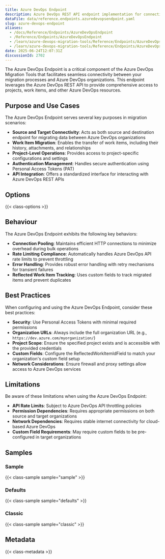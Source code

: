 ```yaml
---
title: Azure DevOps Endpoint
description: Azure DevOps REST API endpoint implementation for connecting to Azure DevOps organizations. Provides HTTP client access and pipeline-related API operations for migration scenarios.
dataFile: data/reference.endpoints.azuredevopsendpoint.yaml
slug: azure-devops-endpoint
aliases:
  - /docs/Reference/Endpoints/AzureDevOpsEndpoint
  - /Reference/Endpoints/AzureDevOpsEndpoint
  - /learn/azure-devops-migration-tools/Reference/Endpoints/AzureDevOpsEndpoint
  - /learn/azure-devops-migration-tools/Reference/Endpoints/AzureDevOpsEndpoint/index.md
date: 2025-06-24T12:07:31Z
discussionId: 2702
---
```


The Azure DevOps Endpoint is a critical component of the Azure DevOps Migration Tools that facilitates seamless connectivity between your migration processes and Azure DevOps organizations. This endpoint leverages the Azure DevOps REST API to provide comprehensive access to projects, work items, and other Azure DevOps resources.

## Purpose and Use Cases

The Azure DevOps Endpoint serves several key purposes in migration scenarios:

- **Source and Target Connectivity**: Acts as both source and destination endpoint for migrating data between Azure DevOps organizations
- **Work Item Migration**: Enables the transfer of work items, including their history, attachments, and relationships
- **Project-Level Operations**: Provides access to project-specific configurations and settings
- **Authentication Management**: Handles secure authentication using Personal Access Tokens (PAT)
- **API Integration**: Offers a standardized interface for interacting with Azure DevOps REST APIs

## Options

{{< class-options >}}

## Behaviour

The Azure DevOps Endpoint exhibits the following key behaviors:

- **Connection Pooling**: Maintains efficient HTTP connections to minimize overhead during bulk operations
- **Rate Limiting Compliance**: Automatically handles Azure DevOps API rate limits to prevent throttling
- **Error Handling**: Provides robust error handling with retry mechanisms for transient failures
- **Reflected Work Item Tracking**: Uses custom fields to track migrated items and prevent duplicates

## Best Practices

When configuring and using the Azure DevOps Endpoint, consider these best practices:

- **Security**: Use Personal Access Tokens with minimal required permissions
- **Organization URLs**: Always include the full organization URL (e.g., `https://dev.azure.com/myorganization/`)
- **Project Scope**: Ensure the specified project exists and is accessible with the provided credentials
- **Custom Fields**: Configure the ReflectedWorkItemIdField to match your organization's custom field setup
- **Network Considerations**: Ensure firewall and proxy settings allow access to Azure DevOps services

## Limitations

Be aware of these limitations when using the Azure DevOps Endpoint:

- **API Rate Limits**: Subject to Azure DevOps API throttling policies
- **Permission Dependencies**: Requires appropriate permissions on both source and target organizations
- **Network Dependencies**: Requires stable internet connectivity for cloud-based Azure DevOps
- **Custom Field Requirements**: May require custom fields to be pre-configured in target organizations

## Samples

### Sample

{{< class-sample sample="sample" >}}

### Defaults

{{< class-sample sample="defaults" >}}

### Classic

{{< class-sample sample="classic" >}}

## Metadata

{{< class-metadata >}}
